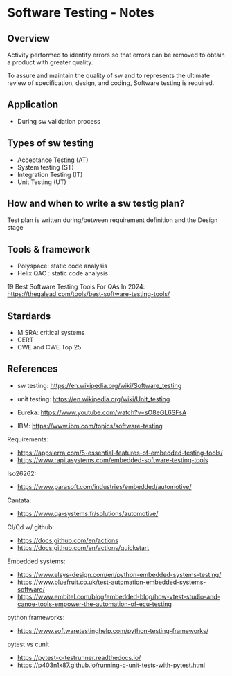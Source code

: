 # Software Testing - Notes

## Overview

Activity performed to identify errors so that errors can be removed to obtain a product with greater quality. 

To assure and maintain the quality of sw and to represents the ultimate review of specification, design, and coding, Software testing is required.

## Application 

- During sw validation process

## Types of sw testing
- Acceptance Testing (AT)
- System testing (ST)
- Integration Testing (IT) 
- Unit Testing (UT)

## How and when to write a sw testig plan?

Test plan is written during/between requirement definition and the Design stage

## Tools & framework

- Polyspace: static code analysis
- Helix QAC : static code analysis

19 Best Software Testing Tools For QAs In 2024: https://theqalead.com/tools/best-software-testing-tools/


## Stardards

- MISRA: critical systems 
- CERT
- CWE and CWE Top 25


## References 

- sw testing: https://en.wikipedia.org/wiki/Software_testing
- unit testing: https://en.wikipedia.org/wiki/Unit_testing

- Eureka: https://www.youtube.com/watch?v=sO8eGL6SFsA
- IBM: https://www.ibm.com/topics/software-testing

Requirements:

- https://appsierra.com/5-essential-features-of-embedded-testing-tools/
- https://www.rapitasystems.com/embedded-software-testing-tools

Iso26262:

- https://www.parasoft.com/industries/embedded/automotive/

Cantata:

- https://www.qa-systems.fr/solutions/automotive/

CI/Cd w/ github: 

- https://docs.github.com/en/actions
- https://docs.github.com/en/actions/quickstart

Embedded systems: 
- https://www.elsys-design.com/en/python-embedded-systems-testing/
- https://www.bluefruit.co.uk/test-automation-embedded-systems-software/
- https://www.embitel.com/blog/embedded-blog/how-vtest-studio-and-canoe-tools-empower-the-automation-of-ecu-testing

python frameworks: 
- https://www.softwaretestinghelp.com/python-testing-frameworks/

pytest vs cunit
- https://pytest-c-testrunner.readthedocs.io/
- https://p403n1x87.github.io/running-c-unit-tests-with-pytest.html
